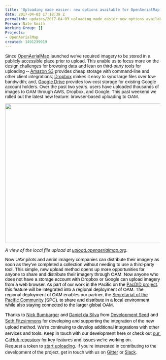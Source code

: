 ```yaml
---
title: 'Uploading made easier: new options available for OpenAerialMap'
date: 2017-04-03 17:18:39 Z
permalink: updates/2017-04-03_uploading_made_easier_new_options_available_for_openaerialmap
Person: Nate Smith
Working Group: []
Projects:
- OpenAerialMap
created: 1491239919
---
```


<p><span id="docs-internal-guid-8c84d689-34c1-6a76-402e-f8d035bd7c60"><span style="font-size: 11pt; font-family: Arial; background-color: transparent; white-space: pre-wrap;">Since </span></span><span id="docs-internal-guid-8c84d689-34c1-6a76-402e-f8d035bd7c60"><a href="https://openaerialmap.org/">OpenAerialMap</a></span><span id="docs-internal-guid-8c84d689-34c1-6a76-402e-f8d035bd7c60"><span style="font-size: 11pt; font-family: Arial; background-color: transparent; white-space: pre-wrap;"> launched we’ve required imagery to be stored in a publicly accessible place prior to upload. This enable us to focus more on the design challenges for browsing data and lean on third-party tools for uploading -- </span></span><span id="docs-internal-guid-8c84d689-34c1-6a76-402e-f8d035bd7c60"><a href="https://aws.amazon.com/s3/">Amazon S3</a></span><span id="docs-internal-guid-8c84d689-34c1-6a76-402e-f8d035bd7c60"><span style="font-size: 11pt; font-family: Arial; background-color: transparent; white-space: pre-wrap;"> provides cheap storage with command-line and other client integrations; </span></span><span id="docs-internal-guid-8c84d689-34c1-6a76-402e-f8d035bd7c60"><a href="https://www.dropbox.com">Dropbox</a></span><span id="docs-internal-guid-8c84d689-34c1-6a76-402e-f8d035bd7c60"><span style="font-size: 11pt; font-family: Arial; background-color: transparent; white-space: pre-wrap;"> makes it easy to sync large files over low-bandwidth; and, </span></span><span id="docs-internal-guid-8c84d689-34c1-6a76-402e-f8d035bd7c60"><a href="https://www.google.com/drive/">Google Drive</a></span><span id="docs-internal-guid-8c84d689-34c1-6a76-402e-f8d035bd7c60"><span style="font-size: 11pt; font-family: Arial; background-color: transparent; white-space: pre-wrap;"> provides low-cost storage for existing Google account holders. Over the past two years, users have uploaded thousands of images to OAM through AWS, Dropbox, and Google. This past weekend we rolled out the latest new feature: browser-based uploading to OAM. </span></span></p><p><img src="/sites/default/files/oam-upload-1.gif" alt="" width="907" height="452"></p><p><em style="font-style: italic;">A view of the local file upload at <a href="https://upload.openaerialmap.org/">upload.openaerialmap.org</a>.</em></p><p><span style="font-size: 11pt; font-family: Arial; color: #000000; background-color: transparent; font-weight: 400; font-style: normal; font-variant: normal; text-decoration: none; vertical-align: baseline; white-space: pre-wrap;"><span style="font-size: 14.6667px;">Now UAV pilots and aerial imagery companies can distribute their imagery as soon as they’ve completed a collection without needing to use a third-party tool. </span>This simple, new upload method opens up more opportunities for anyone to share and distribute their imagery through OAM. Now anyone who does not have a storage account with Dropbox or Google can upload imagery from a web browser. As part of our work in the Pacific on the </span><a href="https://www.hotosm.org/updates/2016-07-20_hot_launches_new_pacdid_drone_imagery_project">PacDID project</a><span style="font-size: 11pt; font-family: Arial; color: #000000; background-color: transparent; font-weight: 400; font-style: normal; font-variant: normal; text-decoration: none; vertical-align: baseline; white-space: pre-wrap;">, this feature will be integrated into a regional deployment of OAM. The regional deployment of OAM enables our partner, the </span><a href="http://gsd.spc.int/">Secretariat of the Pacific Community</a><span style="font-size: 11pt; font-family: Arial; color: #000000; background-color: transparent; font-weight: 400; font-style: normal; font-variant: normal; text-decoration: none; vertical-align: baseline; white-space: pre-wrap;"> (SPC), to share and distribute in a local environment while also staying connected to the larger global OAM. </span></p><p style="line-height: 1.38; margin-top: 0pt; margin-bottom: 0pt;" dir="ltr"><span style="font-size: 11pt; font-family: Arial; color: #000000; background-color: transparent; font-weight: 400; font-style: normal; font-variant: normal; text-decoration: none; vertical-align: baseline; white-space: pre-wrap;">Thanks to </span><a href="https://developmentseed.org/team/nick-bumbarger/">Nick Bumbarger</a><span style="font-size: 11pt; font-family: Arial; color: #000000; background-color: transparent; font-weight: 400; font-style: normal; font-variant: normal; text-decoration: none; vertical-align: baseline; white-space: pre-wrap;"> and </span><a href="https://developmentseed.org/team/daniel-silva/">Daniel da Silva</a><span style="font-size: 11pt; font-family: Arial; color: #000000; background-color: transparent; font-weight: 400; font-style: normal; font-variant: normal; text-decoration: none; vertical-align: baseline; white-space: pre-wrap;"> from </span><a href="https://developmentseed.org">Development Seed</a><span style="font-size: 11pt; font-family: Arial; color: #000000; background-color: transparent; font-weight: 400; font-style: normal; font-variant: normal; text-decoration: none; vertical-align: baseline; white-space: pre-wrap;"> and </span><a href="https://twitter.com/mojodna">Seth Fitzsimmons</a><span style="font-size: 11pt; font-family: Arial; color: #000000; background-color: transparent; font-weight: 400; font-style: normal; font-variant: normal; text-decoration: none; vertical-align: baseline; white-space: pre-wrap;"> for developing and supporting the integration of the new upload method. We’re continuing to develop additional integrations with other services and tools. Keep in touch with our development here or check out <a href="https://github.com/hotosm/openaerialmap">our GitHub repository</a> for key features and issues we’re working on. </span></p><p style="line-height: 1.38; margin-top: 0pt; margin-bottom: 0pt;" dir="ltr"><span style="font-size: 11pt; font-family: Arial; background-color: transparent; white-space: pre-wrap;">Request a token to </span><a href="https://upload.openaerialmap.org">start uploading</a><span style="font-size: 11pt; font-family: Arial; background-color: transparent; white-space: pre-wrap;">. If you’re interested in contributing to the development of the project, get in touch with us on </span><a href="https://gitter.im/hotosm/OpenAerialMap">Gitter</a><span style="font-size: 11pt; font-family: Arial; background-color: transparent; white-space: pre-wrap;"> or </span><a href="https://hotosm-slack.herokuapp.com/">Slack</a><span style="font-size: 11pt; font-family: Arial; background-color: transparent; white-space: pre-wrap;">. </span></p>
